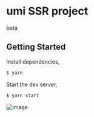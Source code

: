 # umi SSR project

beta

## Getting Started

Install dependencies,

```bash
$ yarn
```

Start the dev server,

```bash
$ yarn start
```
![image](https://user-images.githubusercontent.com/13595509/80276084-a0811380-8718-11ea-8bb0-3271d9b88aed.png)

